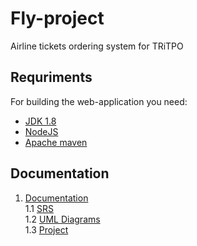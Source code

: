 # Fly-project
Airline tickets ordering system for TRiTPO
## Requriments
For building the web-application you need:

- [JDK 1.8](http://www.oracle.com/technetwork/java/javase/downloads/jdk8-downloads-2133151.html)
- [NodeJS](https://nodejs.org)
- [Apache maven](https://maven.apache.org/) 

## Documentation
1. [Documentation](https://github.com/MaximUlianov/Fly-project/tree/master/documentation) <br>
  1.1 [SRS](https://github.com/MaximUlianov/Fly-project/blob/master/documentation/SoftwareRequirmentsSpecification.md) <br>
  1.2 [UML Diagrams](https://github.com/MaximUlianov/Fly-project/tree/master/documentation/diagrams)<br>
  1.3 [Project](https://github.com/MaximUlianov/Fly-project/tree/master/project)<br>
 
